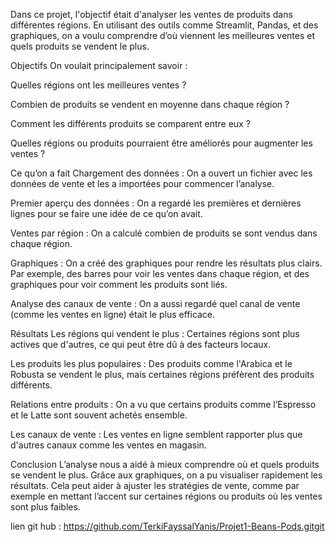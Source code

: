 Dans ce projet, l'objectif était d'analyser les ventes de produits dans différentes régions. En utilisant des outils comme Streamlit, Pandas, et des graphiques, on a voulu comprendre d’où viennent les meilleures ventes et quels produits se vendent le plus.

Objectifs
On voulait principalement savoir :

Quelles régions ont les meilleures ventes ?

Combien de produits se vendent en moyenne dans chaque région ?

Comment les différents produits se comparent entre eux ?

Quelles régions ou produits pourraient être améliorés pour augmenter les ventes ?

Ce qu’on a fait
Chargement des données : On a ouvert un fichier avec les données de vente et les a importées pour commencer l’analyse.

Premier aperçu des données : On a regardé les premières et dernières lignes pour se faire une idée de ce qu’on avait.

Ventes par région : On a calculé combien de produits se sont vendus dans chaque région.

Graphiques : On a créé des graphiques pour rendre les résultats plus clairs. Par exemple, des barres pour voir les ventes dans chaque région, et des graphiques pour voir comment les produits sont liés.

Analyse des canaux de vente : On a aussi regardé quel canal de vente (comme les ventes en ligne) était le plus efficace.

Résultats
Les régions qui vendent le plus : Certaines régions sont plus actives que d'autres, ce qui peut être dû à des facteurs locaux.

Les produits les plus populaires : Des produits comme l'Arabica et le Robusta se vendent le plus, mais certaines régions préfèrent des produits différents.

Relations entre produits : On a vu que certains produits comme l’Espresso et le Latte sont souvent achetés ensemble.

Les canaux de vente : Les ventes en ligne semblent rapporter plus que d'autres canaux comme les ventes en magasin.

Conclusion
L’analyse nous a aidé à mieux comprendre où et quels produits se vendent le plus. Grâce aux graphiques, on a pu visualiser rapidement les résultats. Cela peut aider à ajuster les stratégies de vente, comme par exemple en mettant l’accent sur certaines régions ou produits où les ventes sont plus faibles.

lien git hub : https://github.com/TerkiFayssalYanis/Projet1-Beans-Pods.gitgit 
